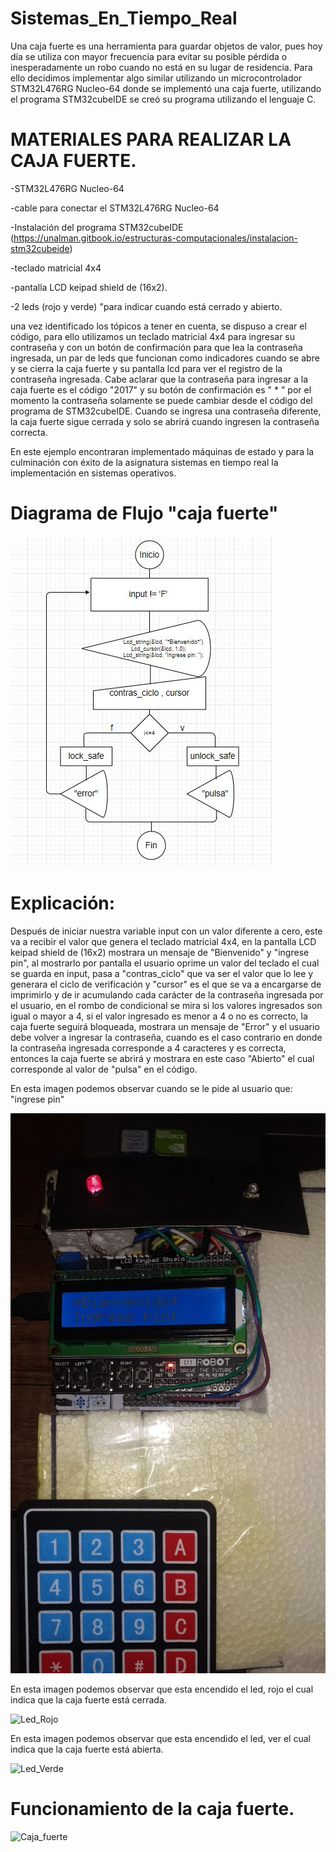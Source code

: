 # Sistemas_En_Tiempo_Real

Una caja fuerte es una herramienta para guardar objetos de valor, pues hoy día se utiliza con mayor frecuencia para evitar su posible pérdida o inesperadamente un robo cuando no está en su lugar de residencia. Para ello decidimos implementar algo similar utilizando un microcontrolador STM32L476RG Nucleo-64 donde se implementó una caja fuerte, utilizando el programa STM32cubeIDE se creó su programa utilizando el lenguaje C.

# MATERIALES PARA REALIZAR LA CAJA FUERTE.

-STM32L476RG Nucleo-64

-cable para conectar el STM32L476RG Nucleo-64

-Instalación del programa STM32cubeIDE (https://unalman.gitbook.io/estructuras-computacionales/instalacion-stm32cubeide)

-teclado matricial 4x4

-pantalla LCD keipad shield de (16x2).

-2 leds (rojo y verde) "para indicar cuando está cerrado y abierto.

una vez identificado los tópicos a tener en cuenta, se dispuso a crear el código, para ello utilizamos un teclado matricial  4x4 para ingresar su contraseña y con un botón de confirmación para que lea la contraseña ingresada, un par de leds que funcionan como indicadores cuando se abre y se cierra la caja fuerte y su pantalla lcd para ver el registro de la contraseña ingresada. Cabe aclarar que la contraseña para ingresar a la caja fuerte es el código "2017" y su botón de confirmación es " * " por el momento la contraseña solamente se puede cambiar desde el código del programa de STM32cubeIDE.
Cuando se ingresa una contraseña diferente, la caja fuerte sigue cerrada y solo se abrirá cuando ingresen la contraseña correcta.

En este ejemplo encontraran implementado máquinas de estado y para la culminación con éxito de la asignatura sistemas en tiempo real la implementación en sistemas operativos.

# Diagrama de Flujo "caja fuerte"

![Diagrama de Flujo caja fuerte](/diaframa%20de%20flujo.JPG?raw=true "Diagrama de Flujo caja fuerte")  


# Explicación:

Después de iniciar nuestra variable input con un valor diferente a cero, este va a recibir el valor que genera el teclado matricial 4x4, en la pantalla LCD keipad shield de (16x2) mostrara un mensaje de "Bienvenido" y "ingrese pin", al mostrarlo por pantalla el usuario oprime un valor del teclado el cual se guarda en input, pasa a "contras_ciclo" que va ser el valor que lo lee y generara el ciclo de verificación y "cursor" es el que se va a encargarse de imprimirlo y de ir acumulando cada carácter de la contraseña ingresada por el usuario, en el rombo de condicional se mira si los valores ingresados son igual o mayor a 4, si el valor ingresado es menor a 4 o no es correcto, la caja fuerte seguirá bloqueada, mostrara un mensaje de "Error" y el usuario debe volver a ingresar la contraseña, cuando es el caso contrario en donde la contraseña ingresada corresponde a 4 caracteres y es correcta, entonces la caja fuerte se abrirá y mostrara en este caso "Abierto" el cual corresponde al valor de "pulsa" en el código.

En esta imagen podemos observar cuando se le pide al usuario que: "ingrese pin"

![Bienvenido_ingresepin](https://github.com/fredymendezbustamante/Sistemas_En_Tiempo_Real/blob/main/Bienvenido_ingresepin.jpeg?raw=true "Optional Title") 

En esta imagen podemos observar que esta encendido el led, rojo el cual indica que la caja fuerte está cerrada.

![Led_Rojo](https://github.com/fredymendezbustamante/Sistemas-en-Tiempo-Real/blob/main/Led_Rojo.jpeg?raw=true "Optional Title")


En esta imagen podemos observar que esta encendido el led, ver el cual indica que la caja fuerte está abierta.

![Led_Verde](https://github.com/fredymendezbustamante/Sistemas-en-Tiempo-Real/blob/main/Led_Verde.jpeg?raw=true "Optional Title")


# Funcionamiento de la caja fuerte.
![Caja_fuerte](https://github.com/fredymendezbustamante/Sistemas-en-Tiempo-Real/blob/main/Caja_fuerte.gif?raw=true)



